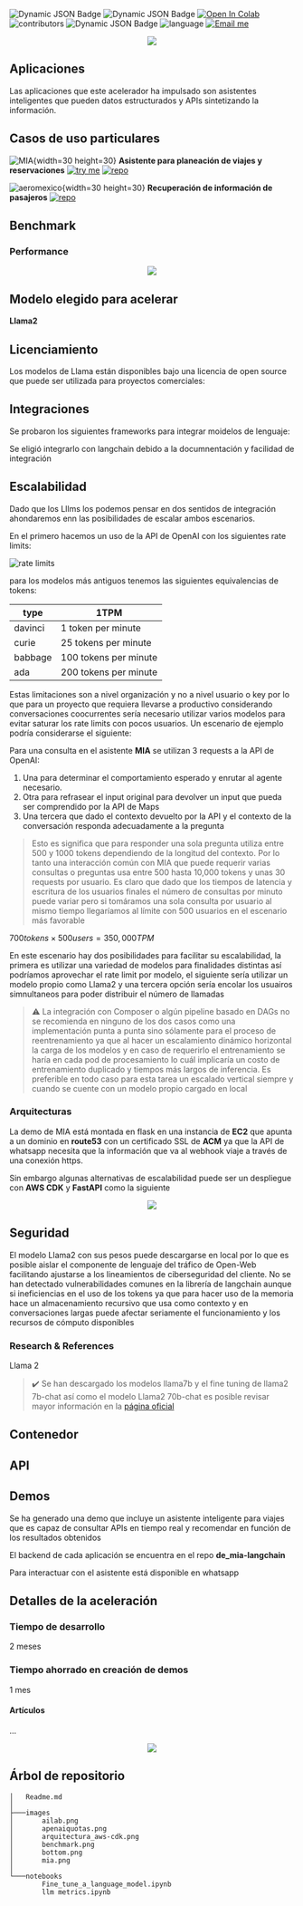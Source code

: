 ![Dynamic JSON Badge](https://img.shields.io/badge/dynamic/json?url=https%3A%2F%2Fraw.githubusercontent.com%2FAI-ML-Lab%2Fresources%2Fmain%2Fproperties.json&query=%24.repo.ac_llm%5B0%5D.version&logo=bitbucket&label=version&labelColor=1A3B47) ![Dynamic JSON Badge](https://img.shields.io/badge/dynamic/json?url=https%3A%2F%2Fraw.githubusercontent.com%2FAI-ML-Lab%2Fresources%2Fmain%2Fproperties.json&query=%24.repo.ac_llm%5B%3F(%40.version%20%3D%3D%20'0.1.0')%5D.usos&label=usos%20en%20proyecto&labelColor=1A3B47)  [![Open In Colab](https://colab.research.google.com/assets/colab-badge.svg)](https://colab.research.google.com/drive/1dydDd2nne-_fl8w0cA1DbLtjEvM3hICJ?usp=sharing)  ![contributors](https://img.shields.io/badge/contributors-4-79C5B4) ![Dynamic JSON Badge](https://img.shields.io/website/http/ailyn.link) ![language](https://img.shields.io/badge/language-python-blue) [![Email me](https://img.shields.io/badge/Email%20me-1A3B47)](mailto:eejimenez@minsait.com)


<p align="center">
    <img src="images/ailab.png">



## Aplicaciones

Las aplicaciones que este acelerador ha impulsado son asistentes inteligentes que pueden datos estructurados y APIs sintetizando la información.

## **Casos de uso particulares**
     

![MIA](images/mia.png){width=30 height=30} **Asistente para planeación de viajes y reservaciones** [![try me](https://img.shields.io/badge/Try%20me-Whatsapp-brightgreen?logo=whatsapp)](https://api.whatsapp.com/send/?phone=5215573747795&text&type=phone_number&app_absent=0) [![repo](https://img.shields.io/badge/repositorio-blue?logo=bitbucket)](https://bitbucket.indra.es/projects/GT_PLAIMX/repos/de_mia-langchain) 

![aeromexico](images/aeromexico-logo.png){width=30 height=30} **Recuperación de información de pasajeros** [![repo](https://img.shields.io/badge/repositorio-blue?logo=bitbucket)](https://bitbucket.indra.es/projects/GT_PLAIMX/repos/pr_aeromexico-pronostico/browse)

## Benchmark

### Performance

<p align="center">
    <img src="images/benchmark.png">

## Modelo elegido para acelerar

**Llama2**

## Licenciamiento

Los modelos de Llama están disponibles bajo una licencia de open source que puede ser utilizada para proyectos comerciales:


## Integraciones

Se probaron los siguientes frameworks para integrar moidelos de lenguaje:

Se eligió integrarlo con langchain debido a la documnentación y facilidad de integración

## Escalabilidad

Dado que los Lllms los podemos pensar en dos sentidos de integración ahondaremos enn las posibilidades de escalar ambos escenarios.

En el primero hacemos un uso de la API de OpenAI con los siguientes rate limits:

![rate limits](images/apenaiquotas.png)

para los modelos más antiguos tenemos las siguientes equivalencias de tokens:

| type    | 1TPM                  |
|---------|-----------------------|
| davinci | 1 token per minute    |
| curie   | 25 tokens per minute  |
| babbage | 100 tokens per minute |
| ada     | 200 tokens per minute |

Estas limitaciones son a nivel organización y no a nivel usuario o key por lo que para un proyecto que requiera llevarse a productivo considerando conversaciones coocurrentes sería necesario utilizar varios modelos para evitar saturar los rate limits con pocos usuarios. Un escenario de ejemplo podría considerarse el siguiente:

Para una consulta en el asistente **MIA** se utilizan 3 requests a la API de OpenAI:

1. Una para determinar el comportamiento esperado y enrutar al agente necesario.
2. Otra para refrasear el input original para devolver un input que pueda ser comprendido por la API de Maps
3. Una tercera que dado el contexto devuelto por la API y el contexto de la conversación responda adecuadamente a la pregunta

> Esto es significa que para responder una sola pregunta utiliza entre 500 y 1000 tokens dependiendo de la longitud del contexto. Por lo tanto una interacción común con MIA que puede requerir varias consultas o preguntas usa entre 500 hasta 10,000 tokens y unas 30 requests por usuario. Es claro que dado que los tiempos de latencia y escritura de los usuarios finales el número de consultas por minuto puede variar pero si tomáramos una sola consulta por usuario al mismo tiempo llegaríamos al límite con 500 usuarios en el escenario más favorable


$700tokens \times 500users = 350,000TPM$

En este escenario hay dos posibilidades para facilitar su escalabilidad, la primera es utilizar una variedad de modelos para finalidades distintas así podríamos aprovechar el rate limit por modelo, el siguiente sería utilizar un modelo propio como Llama2 y una tercera opción sería encolar los usuairos simnultaneos para poder distribuir el número de llamadas
>:warning: La integración con Composer o algún pipeline basado en DAGs no se recomienda en ninguno de los dos casos como una implementación punta a punta sino sólamente para el proceso de reentrenamiento ya que al hacer un escalamiento dinámico horizontal la carga de los modelos y en caso de requerirlo el entrenamiento se haría en cada pod de procesamiento lo cuál implicaría un costo de entrenamiento duplicado y tiempos más largos de inferencia. Es preferible en todo caso para esta tarea un escalado vertical siempre y cuando se cuente con un modelo propio cargado en local

### Arquitecturas

La demo de MIA está montada en flask en una instancia de **EC2** que apunta a un dominio en **route53** con un certificado SSL de **ACM** ya que la API de whatsapp necesita que la información que va al webhook viaje a través de una conexión https.

Sin embargo algunas alternativas de escalabilidad puede ser un despliegue con **AWS CDK** y **FastAPI** como la siguiente

<p align="center">
    <img src="images/arquitectura_aws-cdk.png">


## Seguridad

El modelo Llama2 con sus pesos puede descargarse en local por lo que es posible aislar el componente de lenguaje del tráfico de Open-Web facilitando ajustarse a los lineamientos de ciberseguridad del cliente. 
No se han detectado vulnerabilidades comunes en la librería de langchain aunque si ineficiencias en el uso de los tokens ya que para hacer uso de la memoria hace un almacenamiento recursivo que usa como contexto y en conversaciones largas puede afectar seriamente el funcionamiento y los recursos de cómputo disponibles

### Research & References

Llama 2

> :heavy_check_mark: Se han descargado los modelos llama7b y el fine tuning de llama2 7b-chat así como el modelo Llama2 70b-chat es posible revisar mayor información en la [página oficial](https://ai.meta.com/llama/)
  

## Contenedor

## API

## Demos
Se ha generado una demo que incluye un asistente inteligente para viajes que es capaz de consultar APIs en tiempo real y recomendar en función de los resultados obtenidos
  

  El backend de cada aplicación se encuentra en el repo **de_mia-langchain**
  
  Para interactuar con el asistente está disponible en whatsapp

## **Detalles de la aceleración**

### Tiempo de desarrollo 

2 meses

### Tiempo ahorrado en creación de demos

1 mes

#### Artículos

...



<p align="center">
    <img src="images/bottom.png">

## Árbol de repositorio
```
│   Readme.md
│
├───images
│       ailab.png
│       apenaiquotas.png
│       arquitectura_aws-cdk.png
│       benchmark.png
│       bottom.png
│       mia.png
│
└───notebooks
        Fine_tune_a_language_model.ipynb
        llm metrics.ipynb
```